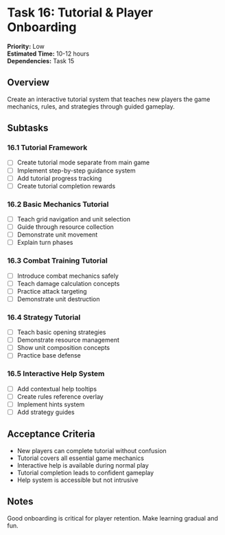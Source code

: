 # Task 16: Tutorial & Player Onboarding

**Priority:** Low  
**Estimated Time:** 10-12 hours  
**Dependencies:** Task 15

## Overview

Create an interactive tutorial system that teaches new players the game mechanics, rules, and strategies through guided gameplay.

## Subtasks

### 16.1 Tutorial Framework

- [ ] Create tutorial mode separate from main game
- [ ] Implement step-by-step guidance system
- [ ] Add tutorial progress tracking
- [ ] Create tutorial completion rewards

### 16.2 Basic Mechanics Tutorial

- [ ] Teach grid navigation and unit selection
- [ ] Guide through resource collection
- [ ] Demonstrate unit movement
- [ ] Explain turn phases

### 16.3 Combat Training Tutorial

- [ ] Introduce combat mechanics safely
- [ ] Teach damage calculation concepts
- [ ] Practice attack targeting
- [ ] Demonstrate unit destruction

### 16.4 Strategy Tutorial

- [ ] Teach basic opening strategies
- [ ] Demonstrate resource management
- [ ] Show unit composition concepts
- [ ] Practice base defense

### 16.5 Interactive Help System

- [ ] Add contextual help tooltips
- [ ] Create rules reference overlay
- [ ] Implement hints system
- [ ] Add strategy guides

## Acceptance Criteria

- New players can complete tutorial without confusion
- Tutorial covers all essential game mechanics
- Interactive help is available during normal play
- Tutorial completion leads to confident gameplay
- Help system is accessible but not intrusive

## Notes

Good onboarding is critical for player retention. Make learning gradual and fun.
